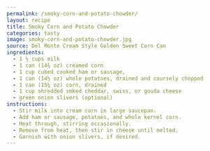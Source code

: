 ```yaml
---
permalink: /smoky-corn-and-potato-chowder/
layout: recipe
title: Smoky Corn and Potato Chowder
categories: tasty 
image: smoky-corn-and-potato-chowder.jpg
source: Del Monte Cream Style Golden Sweet Corn Can
ingredients:
  - 1 ½ cups milk
  - 1 can (14¾ oz) creamed corn
  - 1 cup cubed cooked ham or sausage,
  - 1 can (14½ oz) whole potatoes, drained and coursely chopped
  - 1 can (15¼ oz) corn, drained
  - 1 cup shredded smked cheddar, swiss, or gouda cheese
  - green onion slivers (optional)
instructions:
  - Stir milk into cream corn in large saucepan.
  - Add ham or sausage, potatoes, and whole kernel corn.
  - Heat through, stirring occasionally.
  - Remove from heat, then stir in cheese until melted.
  - Garnish with onion slivers, if desired.
---
```

